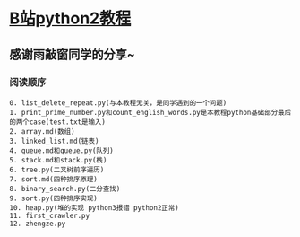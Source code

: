 # [B站python2教程](https://www.bilibili.com/video/av5236569)

## 感谢雨敲窗同学的分享~

### 阅读顺序

```
0. list_delete_repeat.py(与本教程无关，是同学遇到的一个问题)
1. print_prime_number.py和count_english_words.py是本教程python基础部分最后的两个case(test.txt是输入)
2. array.md(数组)
3. linked_list.md(链表)
4. queue.md和queue.py(队列)
5. stack.md和stack.py(栈)
6. tree.py(二叉树前序遍历)
7. sort.md(四种排序原理)
8. binary_search.py(二分查找)
9. sort.py(四种排序实现)
10. heap.py(堆的实现 python3报错 python2正常)
11. first_crawler.py
12. zhengze.py

```

